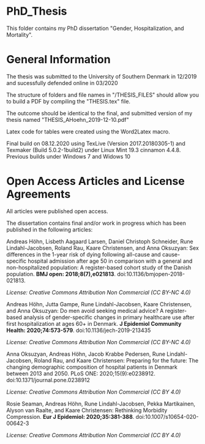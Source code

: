 # PhD_Thesis

This folder contains my PhD dissertation "Gender, Hospitalization, and Mortality". 

# General Information # 

The thesis was submitted to the University of Southern Denmark in 12/2019 and sucessfully defended online in 03/2020

The structure of folders and file names in "/THESIS_FILES" should allow you to build a PDF by compiling the "THESIS.tex" file.

The outcome should be identical to the final, and submitted version of my thesis named "THESIS_AHoehn_2019-12-10.pdf"

Latex code for tables were created using the Word2Latex macro.

Final build on 08.12.2020 using TexLive (Version 2017.20180305-1) and Texmaker (Build 5.0.2-1build2) under Linux Mint 19.3 cinnamon 4.4.8. Previous builds under Windows 7 and Widows 10

# Open Access Articles and License Agreements # 

All articles were published open access.

The dissertation contains final and/or work in progress which has been published in the following articles:

Andreas Höhn, Lisbeth Aagaard Larsen, Daniel Christoph Schneider, Rune Lindahl-Jacobsen, Roland Rau, Kaare Christensen, and Anna Oksuzyan: Sex differences in the 1-year risk of dying following all-cause and cause-specific hospital admission after age 50 in comparison with a general and non-hospitalized population: A register-based cohort study of the Danish population. **BMJ open: 2018;8(7),e021813**. doi:10.1136/bmjopen-2018-021813.

*License: Creative Commons Attribution Non Commercial (CC BY-NC 4.0)*

Andreas Höhn, Jutta Gampe, Rune Lindahl-Jacobsen, Kaare Christensen, and Anna Oksuzyan: Do men avoid seeking medical advice? A register-based analysis of gender-specific changes in primary healthcare use after first hospitalization at ages 60+ in Denmark. **J Epidemiol Community Health: 2020;74:573-579**. doi:10.1136/jech-2019-213435

*License: Creative Commons Attribution Non Commercial (CC BY-NC 4.0)*

Anna Oksuzyan, Andreas Höhn, Jacob Krabbe Pedersen, Rune Lindahl-Jacobsen, Roland Rau, and Kaare Christensen: Preparing for the future: The changing demographic composition of hospital patients in Denmark between 2013 and 2050. PLoS ONE: 2020;15(9):e0238912. doi:10.1371/journal.pone.0238912

*License: Creative Commons Attribution Non Commercial (CC BY 4.0)*

Rosie Seaman, Andreas Höhn, Rune Lindahl-Jacobsen, Pekka Martikainen, Alyson van Raalte, and Kaare Christensen: Rethinking Morbidity Compression. **Eur J Epidemiol: 2020;35:381-388**. doi:10.1007/s10654-020-00642-3

*License: Creative Commons Attribution Non Commercial (CC BY 4.0)*






